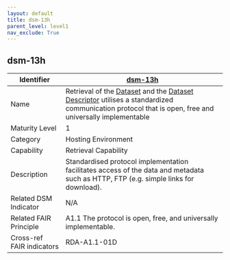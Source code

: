 ```yaml
---
layout: default
title: dsm-13h
parent_level: level1
nav_exclude: True
---
```


## dsm-13h

| Identifier | [dsm-13h](https://github.com/FAIRplus/Data-Maturity/blob/master/docs/_indicators/dsm-13h.md) |
| ---------- | ----------|
| Name | Retrieval of the [Dataset](https://fairplus.github.io/Data-Maturity/docs/Glossary/#dataset) and the [Dataset Descriptor](https://fairplus.github.io/Data-Maturity/docs/Glossary/#dataset-descriptor) utilises a standardized communication protocol that is open, free and universally implementable |
| Maturity Level | 1 |
| Category | Hosting Environment |
| Capability | Retrieval Capability |
| Description | Standardised protocol implementation facilitates access of the data and metadata such as HTTP, FTP (e.g. simple links for download). |
| Related DSM Indicator | N/A |
| Related FAIR Principle | A1.1 The protocol is open, free, and universally implementable. |
| Cross-ref FAIR indicators | RDA-A1.1-01D |
